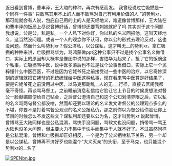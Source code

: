 近日看到曾博，曹丰泽，王大璐的种种，再次有感而发。
我曾经说过亡吸撚是一个同样一件事“ 只敢骂其用不上的人而不敢骂对自己有利用价值的人 ”的势利xr，那可能就会有人说，包庇自己用的上的人是天经地义，难道像曾博那样，王大陆在和曹丰泽的饭局上尽说曾博好话，曾博却还要背刺她就好了吗
其实对于这个问题我想说，公是公，私是私。一个人私下对你好，你以私的名义回报他，这叫天经地义，这当然没问题。或者一个人的观念你不认可，你以公的形式去理论反对，这也没问题。然而什么叫势利xr？假公济私，以公谋私，这才叫无__的势利xr。拿亡吸撚的种种来讲，亡吸撚骂华为，骂鸿蒙做ppt这种公事只不过是找个公事名义做借口，实际上的原因却大概率是像图中说的那样，害怕华为起来了，抢了它的饭碗这个私事，亡吸撚骂中医，说中医多落后也不过是找个公事当借口，实际上它一个民粹懂什么中医西医，不过是因为它姥爷死之前接受过一些中医的治疗，以它奇妙深刻的逻辑就把它姥爷的死统统怪给中医这种私事，现在看来骂中医算是好结果了，要是它姥爷死之前没用过中医，以马克那副乱__人的无___行径，直接去医闹我都毫不奇怪。再谈骂马督工，之前睡前消息私信给它脸让它上节目的时候发想法对督公一脸献媚顺便给自己贴金，之后督公澄清自己和这个公知划清界限之后，它以私的名义骂两句督公都没啥，然而却还要以理论的名义发文讲督公的公理观点多么的不堪，你要不是打着骂督公观点的名义公报私仇，那之前你以为督公给你脸让你上节目的时候怎么不发这些文？谋私利却还要以公为名，这才叫势利xr
说起曾博，曾博骂王大陆同样也是公私混淆，骂快手没问题，骂软文也没问题，捎带骂一骂王大陆也没多大问题，但主要火力不集中于快手而集中于人就不好了。不过虽然同样是公私混淆，曾博和亡吸撚却正好相反，一个是为了公义牺牲私下关系，另一个却是以公谋私，曾博再不济好歹也能混个“大义灭亲”的头衔，至于马克，也只能混个势利xr的__名了

[![6PENbn.jpg](https://s3.ax1x.com/2021/03/01/6PENbn.jpg)](https://imgtu.com/i/6PENbn)

